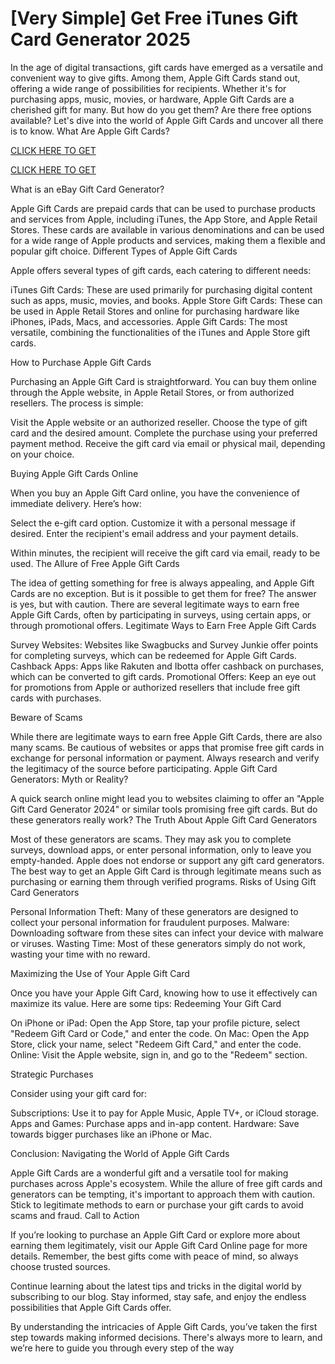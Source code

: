 # [Very Simple] Get Free iTunes Gift Card Generator 2025

In the age of digital transactions, gift cards have emerged as a versatile and convenient way to give gifts. Among them, Apple Gift Cards stand out, offering a wide range of possibilities for recipients. Whether it's for purchasing apps, music, movies, or hardware, Apple Gift Cards are a cherished gift for many. But how do you get them? Are there free options available? Let's dive into the world of Apple Gift Cards and uncover all there is to know. What Are Apple Gift Cards? 


[CLICK HERE TO GET](https://appbitly.com/get-free-Gift-card)

[CLICK HERE TO GET](https://appbitly.com/get-free-Gift-card)

What is an eBay Gift Card Generator?

Apple Gift Cards are prepaid cards that can be used to purchase products and services from Apple, including iTunes, the App Store, and Apple Retail Stores. These cards are available in various denominations and can be used for a wide range of Apple products and services, making them a flexible and popular gift choice. Different Types of Apple Gift Cards

Apple offers several types of gift cards, each catering to different needs:

iTunes Gift Cards: These are used primarily for purchasing digital content such as apps, music, movies, and books. Apple Store Gift Cards: These can be used in Apple Retail Stores and online for purchasing hardware like iPhones, iPads, Macs, and accessories. Apple Gift Cards: The most versatile, combining the functionalities of the iTunes and Apple Store gift cards.

How to Purchase Apple Gift Cards

Purchasing an Apple Gift Card is straightforward. You can buy them online through the Apple website, in Apple Retail Stores, or from authorized resellers. The process is simple:

Visit the Apple website or an authorized reseller. Choose the type of gift card and the desired amount. Complete the purchase using your preferred payment method. Receive the gift card via email or physical mail, depending on your choice.

Buying Apple Gift Cards Online

When you buy an Apple Gift Card online, you have the convenience of immediate delivery. Here’s how:

Select the e-gift card option. Customize it with a personal message if desired. Enter the recipient's email address and your payment details.

Within minutes, the recipient will receive the gift card via email, ready to be used. The Allure of Free Apple Gift Cards

The idea of getting something for free is always appealing, and Apple Gift Cards are no exception. But is it possible to get them for free? The answer is yes, but with caution. There are several legitimate ways to earn free Apple Gift Cards, often by participating in surveys, using certain apps, or through promotional offers. Legitimate Ways to Earn Free Apple Gift Cards

Survey Websites: Websites like Swagbucks and Survey Junkie offer points for completing surveys, which can be redeemed for Apple Gift Cards. Cashback Apps: Apps like Rakuten and Ibotta offer cashback on purchases, which can be converted to gift cards. Promotional Offers: Keep an eye out for promotions from Apple or authorized resellers that include free gift cards with purchases.

Beware of Scams

While there are legitimate ways to earn free Apple Gift Cards, there are also many scams. Be cautious of websites or apps that promise free gift cards in exchange for personal information or payment. Always research and verify the legitimacy of the source before participating. Apple Gift Card Generators: Myth or Reality?

A quick search online might lead you to websites claiming to offer an "Apple Gift Card Generator 2024" or similar tools promising free gift cards. But do these generators really work? The Truth About Apple Gift Card Generators

Most of these generators are scams. They may ask you to complete surveys, download apps, or enter personal information, only to leave you empty-handed. Apple does not endorse or support any gift card generators. The best way to get an Apple Gift Card is through legitimate means such as purchasing or earning them through verified programs. Risks of Using Gift Card Generators

Personal Information Theft: Many of these generators are designed to collect your personal information for fraudulent purposes. Malware: Downloading software from these sites can infect your device with malware or viruses. Wasting Time: Most of these generators simply do not work, wasting your time with no reward.

Maximizing the Use of Your Apple Gift Card

Once you have your Apple Gift Card, knowing how to use it effectively can maximize its value. Here are some tips: Redeeming Your Gift Card

On iPhone or iPad: Open the App Store, tap your profile picture, select "Redeem Gift Card or Code," and enter the code. On Mac: Open the App Store, click your name, select "Redeem Gift Card," and enter the code. Online: Visit the Apple website, sign in, and go to the "Redeem" section.

Strategic Purchases

Consider using your gift card for:

Subscriptions: Use it to pay for Apple Music, Apple TV+, or iCloud storage. Apps and Games: Purchase apps and in-app content. Hardware: Save towards bigger purchases like an iPhone or Mac.

Conclusion: Navigating the World of Apple Gift Cards

Apple Gift Cards are a wonderful gift and a versatile tool for making purchases across Apple's ecosystem. While the allure of free gift cards and generators can be tempting, it's important to approach them with caution. Stick to legitimate methods to earn or purchase your gift cards to avoid scams and fraud. Call to Action

If you’re looking to purchase an Apple Gift Card or explore more about earning them legitimately, visit our Apple Gift Card Online page for more details. Remember, the best gifts come with peace of mind, so always choose trusted sources.

Continue learning about the latest tips and tricks in the digital world by subscribing to our blog. Stay informed, stay safe, and enjoy the endless possibilities that Apple Gift Cards offer.

By understanding the intricacies of Apple Gift Cards, you’ve taken the first step towards making informed decisions. There's always more to learn, and we’re here to guide you through every step of the way